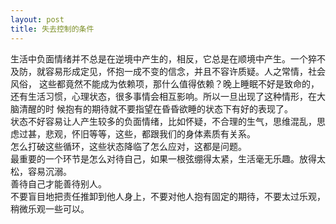 ```yaml
---
layout: post
title: 失去控制的条件
---  
```

生活中负面情绪并不总是在逆境中产生的，相反，它总是在顺境中产生。一个猝不及防，就容易形成定见，怀抱一成不变的信念，并且不容许质疑。人之常情，社会风俗，
这些都竟然不能成为依赖项，那什么值得依赖？晚上睡眠不好是致命的，还有生活习惯，心理状态，很多事情会相互影响。所以一旦出现了这种情形，在大脑清醒的时
候抱有的期待就不要指望在昏昏欲睡的状态下有好的表现了。  
状态不好容易让人产生较多的负面情绪，比如怀疑，不合理的生气，思维混乱，思虑过甚，悲观，怀旧等等，这些，都跟我们的身体素质有关系。  
怎么打破这些循环，这些状态降临了怎么应对，这都是问题。  
最重要的一个环节是怎么对待自己，如果一根弦绷得太紧，生活毫无乐趣。放得太松，容易沉溺。  
善待自己才能善待别人。  
不要盲目地把责任推卸到他人身上，不要对他人抱有固定的期待，不要太过乐观，稍微乐观一些可以。

